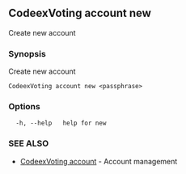 ## CodeexVoting account new

Create new account

### Synopsis

Create new account

```
CodeexVoting account new <passphrase>
```

### Options

```
  -h, --help   help for new
```

### SEE ALSO

* [CodeexVoting account](CodeexVoting_account.md)	 - Account management

